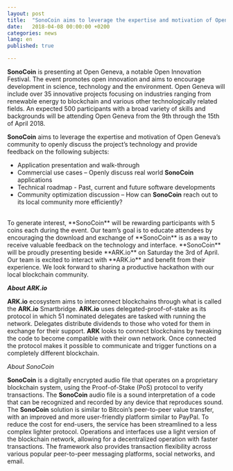 ```yaml
---
layout: post
title:  "SonoCoin aims to leverage the expertise and motivation of Open Geneva"
date:   2018-04-08 00:00:00 +0200
categories: news
lang: en
published: true

---
```



**SonoCoin** is presenting at Open Geneva, a notable Open Innovation Festival. The event promotes open innovation and aims to encourage development in science, technology and the environment.
Open Geneva will include over 35 innovative projects focusing on industries ranging from renewable energy to blockchain and various other technologically related fields. An expected 500 participants with a broad variety of skills and backgrounds will be attending Open Geneva from the 9th through the 15th of April 2018.

**SonoCoin** aims to leverage the expertise and motivation of Open Geneva’s community to openly discuss the project’s technology and provide feedback on the following subjects:

* Application presentation and walk-through
*	Commercial use cases – Openly discuss real world **SonoCoin** applications
*	Technical roadmap - Past, current and future software developments
*	Community optimization discussion – How can **SonoCoin** reach out to its local community more efficiently?

<br>
To generate interest, **SonoCoin** will be rewarding participants with 5 coins each during the event. Our team’s goal is to educate attendees by encouraging the download and exchange of **SonoCoin** is as a way to receive valuable feedback on the technology and interface.
**SonoCoin** will be proudly presenting beside **ARK.io** on Saturday the 3rd of April. Our team is excited to interact with **ARK.io** and benefit from their experience. We look forward to sharing a productive hackathon with our local blockchain community.


***About ARK.io***

**ARK.io** ecosystem aims to interconnect blockchains through what is called the **ARK.io** Smartbridge. **ARK.io** uses delegated-proof-of-stake as its protocol in which 51 nominated delegates are tasked with running the network. Delegates distribute dividends to those who voted for them in exchange for their support. **ARK** looks to connect blockchains by tweaking the code to become compatible with their own network. Once connected the protocol makes it possible to communicate and trigger functions on a completely different blockchain.

*About SonoCoin*

**SonoCoin** is a digitally encrypted audio file that operates on a proprietary blockchain system, using the Proof-of-Stake (PoS) protocol to verify transactions. The **SonoCoin** audio file is a sound interpretation of a code that can be recognized and recorded by any device that reproduces sound. The **SonoCoin** solution is similar to Bitcoin’s peer-to-peer value transfer, with an improved and more user-friendly platform similar to PayPal. To reduce the cost for end-users, the service has been streamlined to a less complex lighter protocol. Operations and interfaces use a light version of the blockchain network, allowing for a decentralized operation with faster transactions. The framework also provides transaction flexibility across various popular peer-to-peer messaging platforms, social networks, and email.
